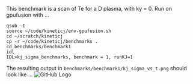 This benchmark is a scan of Te for a D plasma, with ky = 0. Run on gpufusion with ...
```
qsub -I
source ~/code/kineticj/env-gpufusion.sh
cd ~/scratch/kineticj
cp -r ~/code/kineticj/benchmarks .
cd benchmarks/benchmark1
idl
IDL>kj_sigma_benchmarks, benchmark = 1, runKJ=1
```
The resulting output in `benchmarks/benchmark1/kj_sigma_vs_t.png` should look like ...
![GitHub Logo](/images/logo.png)
